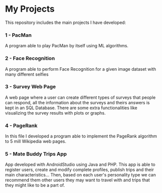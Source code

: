 # My Projects

This repository includes the main projects I have developed:

### 1 - PacMan

A program able to play PacMan by itself using ML algorithms.

### 2 - Face Recognition

A program able to perform Face Recognition for a given image dataset with many different selfies

### 3 - Survey Web Page

A web page where a user can create different types of surveys that people can respond, all the information about the surveys and theirs answers is kept in an SQL Database. There are some extra functionalities like visualizing the survey results with plots or graphs.

### 4 - PageRank 

In this file I developed a program able to implement the PageRank algorithm to 5 mill Wikipedia web pages.

### 5 - Mate Buddy Trips App

App developed with AndroidStudio using Java and PHP. This app is able to register users, create and modify complete profiles, publish trips and their main characteristics... Then, based on each user's personality type we can recommend them other users they may want to travel with and trips that they might like to be a part of.
